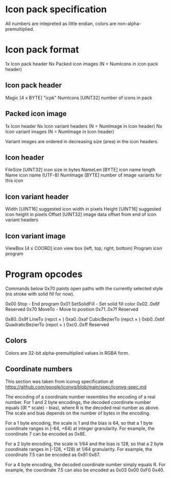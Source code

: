 
Icon pack specification
=======================

All numbers are intepreted as little endian,
colors are non-alpha-premultiplied.

Icon pack format
================

1x Icon pack header
Nx Packed icon images (N = NumIcons in icon pack header)

Icon pack header
----------------

Magic [4 x BYTE] "icpk"
NumIcons [UINT32] number of icons in pack

Packed icon image
-----------------

1x Icon header
Nx Icon variant headers (N = NumImage in Icon header)
Nx Icon variant images  (N = NumImage in Icon header)

Variant images are ordered in decreasing size (area) in the icon headers.

Icon header
-----------

FileSize [UINT32] icon size in bytes
NameLen  [BYTE]   icon name length
Name              icon name (UTF-8)
NumImage [BYTE]   number of image variants for this icon

Icon variant header
-------------------

Width    [UINT16] suggested icon width in pixels
Height   [UINT16] suggested icon height in pixels
Offset   [UINT32] image data offset from end of icon variant headers

Icon variant image
------------------

ViewBox  [4 x COORD] icon view box (left, top, right, bottom)
Program              icon program

Program opcodes
===============

Commands below 0x70 paints open paths with the
currently selected style (no stroke with solid fill for now).

0x00       Stop - End program
0x01       SetSolidFill <color> - Set solid fill color
0x02..0x6f Reserved
0x70       MoveTo <x> <y> - Move to position
0x71..0x7f Reserved

0x80..0x9f LineTo <repct> (repct × <x> <y>)
0xa0..0xaf CubicBezierTo <repct> (repct × <x1> <y1> <x2> <y2> <x3> <y3>)
0xb0..0xbf QuadraticBezierTo <repct> (repct × <x1> <y1> <x2> <y2>)
0xc0..0xff Reserved

Colors
------

Colors are 32-bit alpha-premultiplied values in RGBA form.

Coordinate numbers
------------------

This section was taken from iconvg specification at https://github.com/google/iconvg/blob/main/spec/iconvg-spec.md

The encoding of a coordinate number resembles the encoding of a real number. For 1 and 2 byte encodings, the decoded coordinate number equals ((R * scale) - bias), where R is the decoded real number as above. The scale and bias depends on the number of bytes in the encoding.

For a 1 byte encoding, the scale is 1 and the bias is 64, so that a 1 byte coordinate ranges in [-64, +64) at integer granularity. For example, the coordinate 7 can be encoded as 0x8E.

For a 2 byte encoding, the scale is 1/64 and the bias is 128, so that a 2 byte coordinate ranges in [-128, +128) at 1/64 granularity. For example, the coordinate 7.5 can be encoded as 0x81 0x87.

For a 4 byte encoding, the decoded coordinate number simply equals R. For example, the coordinate 7.5 can also be encoded as 0x03 0x00 0xF0 0x40.
